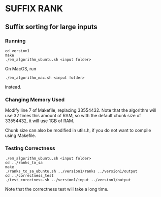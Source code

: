 # SUFFIX RANK
## Suffix sorting for large inputs

### Running
```
cd version1
make
./em_algorithm_ubuntu.sh <input folder>
```
On MacOS, run
```
./em_algorithm_mac.sh <input folder>
```
instead.

### Changing Memory Used

Modify line 7 of Makefile, replacing 33554432.  Note that the algorithm will use 32 times this amount of RAM, so with the default chunk size of 33554432, it will use 1GB of RAM.

Chunk size can also be modified in utils.h, if you do not want to compile using Makefile.

### Testing Correctness

```
./em_algorithm_ubuntu.sh <input folder>
cd ../ranks_to_sa
make
./ranks_to_sa_ubuntu.sh ../version1/ranks ../version1/output
cd ../correctness_test
./test_corectness.sh ../version1/input ../version1/output
```
Note that the correctness test will take a long time.
